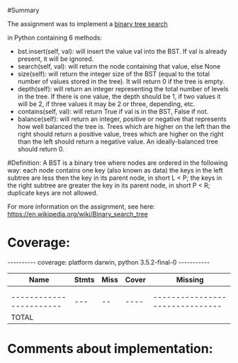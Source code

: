 #Summary

The assignment was to implement a [binary tree search](https://en.wikipedia.org/wiki/Binary_search_tree)

in Python containing 6 methods:

* bst.insert(self, val): will insert the value val into the BST. If val is already present, it will be ignored.
* search(self, val): will return the node containing that value, else None
* size(self): will return the integer size of the BST (equal to the total number of values stored in the tree). It will return 0 if the tree is empty.
* depth(self): will return an integer representing the total number of levels in the tree. If there is one value, the depth should be 1, if two values it will be 2, if three values it may be 2 or three, depending, etc.
* contains(self, val): will return True if val is in the BST, False if not.
* balance(self): will return an integer, positive or negative that represents how well balanced the tree is. Trees which are higher on the left than the right should return a positive value, trees which are higher on the right than the left should return a negative value. An ideally-balanced tree should return 0.

#Definition:
A BST is a binary tree where nodes are ordered in the following way:
each node contains one key (also known as data)
the keys in the left subtree are less then the key in its parent node, in short L < P;
the keys in the right subtree are greater the key in its parent node, in short P < R;
duplicate keys are not allowed.


For more information on the assignment, see here: https://en.wikipedia.org/wiki/Binary_search_tree


# Coverage:

---------- coverage: platform darwin, python 3.5.2-final-0 -----------


| Name                     | Stmts | Miss | Cover | Missing                         |
| -----------------------  | ----- | ---- | ----- | ------------------------------- |
|                          |       |      |       |                                 |
|                          |       |      |       |                                 |
| -----------------------  |  ---  |  --  | ----  | ------------------------------- |
| TOTAL                    |       |      |       |                                 |


# Comments about implementation:
